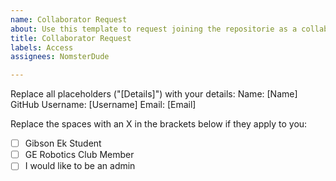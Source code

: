 ```yaml
---
name: Collaborator Request
about: Use this template to request joining the repositorie as a collaborator.
title: Collaborator Request
labels: Access
assignees: NomsterDude

---
```


Replace all placeholders ("[Details]") with your details:
Name: [Name]
GitHub Username: [Username]
Email: [Email]

Replace the spaces with an X in the brackets below if they apply to you:
- [ ] Gibson Ek Student
- [ ] GE Robotics Club Member
- [ ] I would like to be an admin
